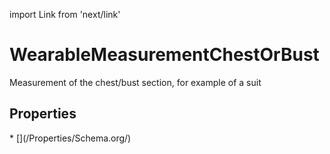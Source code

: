 import Link from 'next/link'

# WearableMeasurementChestOrBust

Measurement of the chest/bust section, for example of a suit

## Properties

<Grid>
* [](/Properties/Schema.org/)

</Grid>

